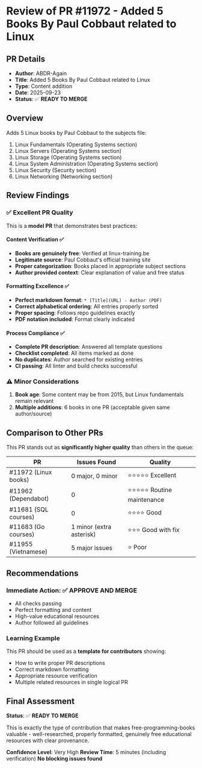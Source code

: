 # Review of PR #11972 - Added 5 Books By Paul Cobbaut related to Linux

## PR Details
- **Author**: ABDR-Again
- **Title**: Added 5 Books By Paul Cobbaut related to Linux
- **Type**: Content addition
- **Date**: 2025-09-23
- **Status**: ✅ **READY TO MERGE**

## Overview
Adds 5 Linux books by Paul Cobbaut to the subjects file:
1. Linux Fundamentals (Operating Systems section)
2. Linux Servers (Operating Systems section)
3. Linux Storage (Operating Systems section)
4. Linux System Administration (Operating Systems section)
5. Linux Security (Security section)
6. Linux Networking (Networking section)

## Review Findings

### ✅ **Excellent PR Quality**
This is a **model PR** that demonstrates best practices:

#### Content Verification ✅
- **Books are genuinely free**: Verified at linux-training.be
- **Legitimate source**: Paul Cobbaut's official training site
- **Proper categorization**: Books placed in appropriate subject sections
- **Author provided context**: Clear explanation of value and free status

#### Formatting Excellence ✅
- **Perfect markdown format**: `* [Title](URL) - Author (PDF)`
- **Correct alphabetical ordering**: All entries properly sorted
- **Proper spacing**: Follows repo guidelines exactly
- **PDF notation included**: Format clearly indicated

#### Process Compliance ✅
- **Complete PR description**: Answered all template questions
- **Checklist completed**: All items marked as done
- **No duplicates**: Author searched for existing entries
- **CI passing**: All linter and build checks successful

### ⚠️ **Minor Considerations**
1. **Book age**: Some content may be from 2015, but Linux fundamentals remain relevant
2. **Multiple additions**: 6 books in one PR (acceptable given same author/source)

## Comparison to Other PRs

This PR stands out as **significantly higher quality** than others in the queue:

| PR | Issues Found | Quality |
|----|--------------|---------|
| #11972 (Linux books) | 0 major, 0 minor | ⭐⭐⭐⭐⭐ Excellent |
| #11962 (Dependabot) | 0 | ⭐⭐⭐⭐⭐ Routine maintenance |
| #11681 (SQL courses) | 0 | ⭐⭐⭐⭐ Good |
| #11683 (Go courses) | 1 minor (extra asterisk) | ⭐⭐⭐ Good with fix |
| #11955 (Vietnamese) | 5 major issues | ⭐ Poor |

## Recommendations

### Immediate Action: ✅ **APPROVE AND MERGE**
- All checks passing
- Perfect formatting and content
- High-value educational resources
- Author followed all guidelines

### Learning Example
This PR should be used as a **template for contributors** showing:
- How to write proper PR descriptions
- Correct markdown formatting
- Appropriate resource verification
- Multiple related resources in single logical PR

## Final Assessment

**Status**: ✅ **READY TO MERGE**

This is exactly the type of contribution that makes free-programming-books valuable - well-researched, properly formatted, genuinely free educational resources with clear provenance.

**Confidence Level**: Very High
**Review Time**: 5 minutes (including verification)
**No blocking issues found**